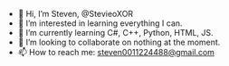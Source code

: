 - 👋 Hi, I’m Steven, @StevieoXOR
- 👀 I’m interested in learning everything I can.
- 🌱 I’m currently learning C#, C++, Python, HTML, JS.
- 💞️ I’m looking to collaborate on nothing at the moment.
- 📫 How to reach me: steven0011224488@gmail.com

<!---
StevieoXOR/StevieoXOR is a ✨ special ✨ repository because its `README.md` (this file) appears on your GitHub profile.
You can click the Preview link to take a look at your changes.
--->
